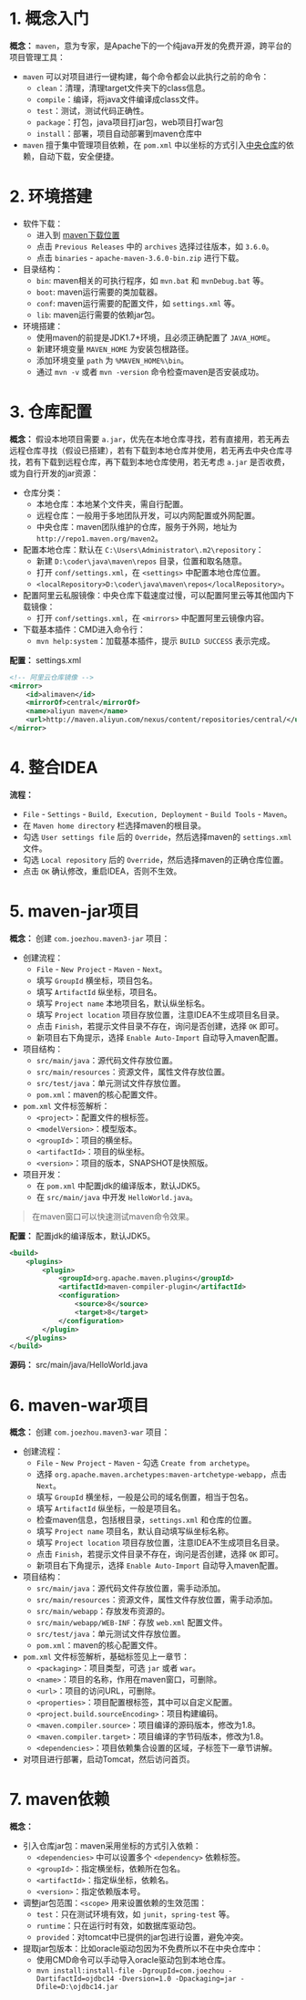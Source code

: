 # 1. 概念入门

**概念：** `maven`，意为专家，是Apache下的一个纯java开发的免费开源，跨平台的项目管理工具：
- `maven` 可以对项目进行一键构建，每个命令都会以此执行之前的命令：
    - `clean`：清理，清理target文件夹下的class信息。
    - `compile`：编译，将java文件编译成class文件。
    - `test`：测试，测试代码正确性。
    - `package`：打包，java项目打jar包，web项目打war包
    - `install`：部署，项目自动部署到maven仓库中
- `maven` 擅于集中管理项目依赖，在 `pom.xml` 中以坐标的方式引入[中央仓库](https://mvnrepository.com/)的依赖，自动下载，安全便捷。

# 2. 环境搭建

- 软件下载：
    - 进入到 [maven下载位置](http://maven.apache.org/download.cgi)
    - 点击 `Previous Releases` 中的  `archives` 选择过往版本，如 `3.6.0`。
    - 点击 `binaries` - `apache-maven-3.6.0-bin.zip` 进行下载。
- 目录结构：
    - `bin`: maven相关的可执行程序，如 `mvn.bat` 和 `mvnDebug.bat` 等。
    - `boot`: maven运行需要的类加载器。
    - `conf`: maven运行需要的配置文件，如 `settings.xml` 等。
    - `lib`: maven运行需要的依赖jar包。
- 环境搭建：
    - 使用maven的前提是JDK1.7+环境，且必须正确配置了 `JAVA_HOME`。
    - 新建环境变量 `MAVEN_HOME` 为安装包根路径。
    - 添加环境变量 `path` 为 `%MAVEN_HOME%\bin`。
    - 通过 `mvn -v` 或者 `mvn -version` 命令检查maven是否安装成功。

# 3. 仓库配置

**概念：** 假设本地项目需要 `a.jar`，优先在本地仓库寻找，若有直接用，若无再去远程仓库寻找（假设已搭建），若有下载到本地仓库并使用，若无再去中央仓库寻找，若有下载到远程仓库，再下载到本地仓库使用，若无考虑 `a.jar` 是否收费，或为自行开发的jar资源：
- 仓库分类：
    - 本地仓库：本地某个文件夹，需自行配置。
    - 远程仓库：一般用于多地团队开发，可以内网配置或外网配置。
    - 中央仓库：maven团队维护的仓库，服务于外网，地址为 `http://repo1.maven.org/maven2`。
- 配置本地仓库：默认在 `C:\Users\Administrator\.m2\repository`：
    - 新建 `D:\coder\java\maven\repos` 目录，位置和取名随意。
    - 打开 `conf/settings.xml`，在 `<settings>` 中配置本地仓库位置。
    - `<localRepository>D:\coder\java\maven\repos</localRepository>`。
- 配置阿里云私服镜像：中央仓库下载速度过慢，可以配置阿里云等其他国内下载镜像： 
    - 打开 `conf/settings.xml`，在 `<mirrors>` 中配置阿里云镜像内容。
- 下载基本插件：CMD进入命令行：
    - `mvn help:system`：加载基本插件，提示 `BUILD SUCCESS` 表示完成。

**配置：** settings.xml
```xml
<!-- 阿里云仓库镜像 -->
<mirror>
    <id>alimaven</id>
    <mirrorOf>central</mirrorOf>
    <name>aliyun maven</name>
    <url>http://maven.aliyun.com/nexus/content/repositories/central/</url>
</mirror>
```

# 4. 整合IDEA

**流程：**
- `File` - `Settings` - `Build, Execution, Deployment` - `Build Tools` - `Maven`。
- 在 `Maven home directory` 栏选择maven的根目录。
- 勾选 `User settings file` 后的 `Override`，然后选择maven的 `settings.xml` 文件。
- 勾选 `Local repository` 后的 `Override`，然后选择maven的正确仓库位置。
- 点击 `OK` 确认修改，重启IDEA，否则不生效。

# 5. maven-jar项目

**概念：** 创建 `com.joezhou.maven3-jar` 项目：
- 创建流程：
    - `File` - `New Project` - `Maven` - `Next`。
    - 填写 `GroupId` 横坐标，项目包名。
    - 填写 `ArtifactId` 纵坐标，项目名。
    - 填写 `Project name` 本地项目名，默认纵坐标名。
    - 填写 `Project location` 项目存放位置，注意IDEA不生成项目名目录。
    - 点击 `Finish`，若提示文件目录不存在，询问是否创建，选择 `OK` 即可。
    - 新项目右下角提示，选择 `Enable Auto-Import` 自动导入maven配置。
- 项目结构：
    - `src/main/java`：源代码文件存放位置。
    - `src/main/resources`：资源文件，属性文件存放位置。
    - `src/test/java`：单元测试文件存放位置。
    - `pom.xml`：maven的核心配置文件。
- `pom.xml` 文件标签解析：
    - `<project>`：配置文件的根标签。
    - `<modelVersion>`：模型版本。
    - `<groupId>`：项目的横坐标。
    - `<artifactId>`：项目的纵坐标。
    - `<version>`：项目的版本，SNAPSHOT是快照版。
- 项目开发：
    - 在 `pom.xml` 中配置jdk的编译版本，默认JDK5。
    - 在 `src/main/java` 中开发 `HelloWorld.java`。

> 在maven窗口可以快速测试maven命令效果。

**配置：** 配置jdk的编译版本，默认JDK5。
```xml
<build>
    <plugins>
        <plugin>
            <groupId>org.apache.maven.plugins</groupId>
            <artifactId>maven-compiler-plugin</artifactId>
            <configuration>
                <source>8</source>
                <target>8</target>
            </configuration>
        </plugin>
    </plugins>
</build>
```

**源码：** src/main/java/HelloWorld.java

# 6. maven-war项目

**概念：** 创建 `com.joezhou.maven3-war` 项目：
- 创建流程：
    - `File` - `New Project` - `Maven` - 勾选 `Create from archetype`。
    - 选择 `org.apache.maven.archetypes:maven-artchetype-webapp`，点击 `Next`。
    - 填写 `GroupId` 横坐标，一般是公司的域名倒置，相当于包名。
    - 填写 `ArtifactId` 纵坐标，一般是项目名。
    - 检查maven信息，包括根目录，`settings.xml` 和仓库的位置。
    - 填写 `Project name` 项目名，默认自动填写纵坐标名称。
    - 填写 `Project location` 项目存放位置，注意IDEA不生成项目名目录。
    - 点击 `Finish`，若提示文件目录不存在，询问是否创建，选择 `OK` 即可。
    - 新项目右下角提示，选择 `Enable Auto-Import` 自动导入maven配置。
- 项目结构：
    - `src/main/java`：源代码文件存放位置，需手动添加。
    - `src/main/resources`：资源文件，属性文件存放位置，需手动添加。
    - `src/main/webapp`：存放发布资源的。
    - `src/main/webapp/WEB-INF`：存放 `web.xml` 配置文件。
    - `src/test/java`：单元测试文件存放位置。
    - `pom.xml`：maven的核心配置文件。
- `pom.xml` 文件标签解析，基础标签见上一章节：
    - `<packaging>`：项目类型，可选 `jar` 或者 `war`。 
    - `<name>`：项目的名称，作用在maven窗口，可删除。
    - `<url>`：项目的访问URL，可删除。
    - `<properties>`：项目配置根标签，其中可以自定义配置。
    - `<project.build.sourceEncoding>`：项目构建编码。
    - `<maven.compiler.source>`：项目编译的源码版本，修改为1.8。
    - `<maven.compiler.target>`：项目编译的字节码版本，修改为1.8。
    - `<dependencies>`：项目依赖集合设置的区域，子标签下一章节讲解。
- 对项目进行部署，启动Tomcat，然后访问首页。

# 7. maven依赖

**概念：** 
- 引入仓库jar包：maven采用坐标的方式引入依赖：
    - `<dependencies>` 中可以设置多个 `<dependency>` 依赖标签。
    - `<groupId>`：指定横坐标，依赖所在包名。
    - `<artifactId>`：指定纵坐标，依赖名。
    - `<version>`：指定依赖版本号。
- 调整jar包范围：`<scope>` 用来设置依赖的生效范围：
    - `test`：只在测试环境有效，如 `junit`，`spring-test` 等。
    - `runtime`：只在运行时有效，如数据库驱动包。
    - `provided`：对tomcat中已提供的jar包进行设置，避免冲突。
- 提取jar包版本：比如oracle驱动包因为不免费所以不在中央仓库中：
    - 使用CMD命令可以手动导入oracle驱动包到本地仓库。
    - `mvn install:install-file -DgroupId=com.joezhou -DartifactId=ojdbc14 -Dversion=1.0 -Dpackaging=jar -Dfile=D:\ojdbc14.jar`